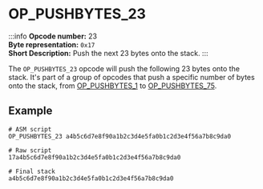 # OP_PUSHBYTES_23
:::info
**Opcode number:** 23  
**Byte representation:** `0x17`  
**Short Description:** Push the next 23 bytes onto the stack. 
:::

The `OP_PUSHBYTES_23` opcode will push the following 23 bytes onto the stack. It's part of a group of opcodes that push a specific number of bytes onto the stack, from [OP_PUSHBYTES_1](./OP_PUSHBYTES_1.md) to [OP_PUSHBYTES_75](./OP_PUSHBYTES_75.md).

## Example
```shell
# ASM script
OP_PUSHBYTES_23 a4b5c6d7e8f90a1b2c3d4e5fa0b1c2d3e4f56a7b8c9da0

# Raw script
17a4b5c6d7e8f90a1b2c3d4e5fa0b1c2d3e4f56a7b8c9da0

# Final stack
a4b5c6d7e8f90a1b2c3d4e5fa0b1c2d3e4f56a7b8c9da0
```
